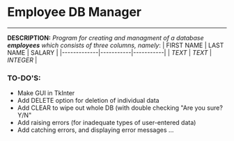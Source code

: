 # Employee DB Manager
---

__DESCRIPTION:__ _Program for creating and managment of a database __employees__
which consists of three columns, namely_:
    | FIRST NAME | LAST NAME | SALARY    |
    |-------------|-----------|-----------|
    | _TEXT_     |  _TEXT_   | _INTEGER_ |
	
	
### __TO-DO'S:__
  * Make GUI in TkInter
  * Add DELETE option for deletion of individual data
  * Add CLEAR to wipe out whole DB (with double checking "Are you sure? Y/N"
  * Add raising errors (for inadequate types of user-entered data)
  * Add catching errors, and displaying error messages
  ...
  
  
